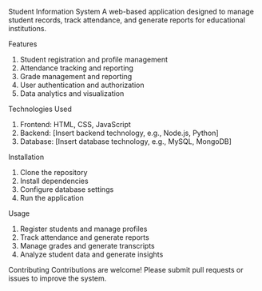 Student Information System
A web-based application designed to manage student records, track attendance, and generate reports for educational institutions.

Features
1. Student registration and profile management
2. Attendance tracking and reporting
3. Grade management and reporting
4. User authentication and authorization
5. Data analytics and visualization

Technologies Used
1. Frontend: HTML, CSS, JavaScript
2. Backend: [Insert backend technology, e.g., Node.js, Python]
3. Database: [Insert database technology, e.g., MySQL, MongoDB]

Installation
1. Clone the repository
2. Install dependencies
3. Configure database settings
4. Run the application

Usage
1. Register students and manage profiles
2. Track attendance and generate reports
3. Manage grades and generate transcripts
4. Analyze student data and generate insights

Contributing
Contributions are welcome! Please submit pull requests or issues to improve the system.


